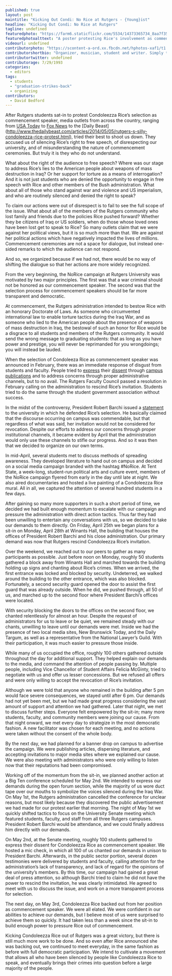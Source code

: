 ```yaml
---
published: true
layout: post
maintitle: "Kicking Out Condi: No Rice at Rutgers - {Young}ist"
headline: "Kicking Out Condi: No Rice at Rutgers"
tagline: undefined
featuredphoto: "https://farm6.staticflickr.com/5534/14373365734_8aa7f352e8_s.jpg"
featuredphotoalttext: "A poster protesting Rice's involvement as commencement speaker"
videourl: undefined
contributorphoto: "https://scontent-a-ord.xx.fbcdn.net/hphotos-xaf1/t1.0-9/1800452_702352646453505_1700309917_n.jpg"
contributorshortbio: "Organizer, musician, student and writer. Simply trying to find a balance between them all while staying focused on the issues that matter most to me."
contributortwitter: undefined
contributorage: 7/29/1993
categories: 
  - editors
tags: 
  - students
  - "graduation-strikes-back"
  - organizing
contributors: 
  - David Bedford
---
```


After Rutgers students sat-in to protest Condoleezza Rice’s selection as commencement speaker, media outlets from across the country, ranging from [USA Today](http://www.usatoday.com/story/opinion/2014/05/05/condoleeza-rice-rutgers-free-speech-editorials-and-debates/8721095/) to [Fox News](http://www.foxnews.com/opinion/2014/05/08/rutgers-commencement-controversy-condoleezza-rice-should-have-stood-firm/) to the [Daily Beast] (http://www.thedailybeast.com/articles/2014/05/05/rutgers-s-silly-condoleezza-rice-protest.html), tried their best to shoot us down. They accused us of silencing Rice’s right to free speech, of disrespecting our university, and of misunderstanding the nature of commencement ceremonies. But truly it is they who do not understand. 

What about the right of the audience to free speech? Where was our stage to address Rice’s lies to the American people about weapons of mass destruction in Iraq? Or her support for torture as a means of interrogation? And it is not just students who are denied the opportunity to engage in free speech with Rice and other members of the Bush administration. What about all of those who stand against war and violence and US imperialism, and who are routinely silenced and denied the right to speak? 

To claim our actions were out of disrespect is to fail to see the full scope of the issue. What about all of the members of the Rutgers community who lost family and friends due to the policies Rice pushed forward? Whether they be citizens of Iraq or US soldiers, when do those whose loved ones have been lost get to speak to Rice? So many outlets claim that we were against her political views, but it is so much more than that. We are against her political actions which have negatively impacted the lives of millions. Commencement ceremonies are not a space for dialogue, but instead one-sided remarks to which the audience can not respond. 

And so, we organized because if we had not, there would be no way of shifting the dialogue so that her actions are more widely recognized. 
 
From the very beginning, the NoRice campaign at Rutgers University was motivated by two major principles. The first was that a war criminal should not be honored as our commencement speaker. The second was that the selection process for commencement speakers should be far more transparent and democratic.
 
At commencement, the Rutgers administration intended to bestow Rice with an honorary Doctorate of Laws. As someone who circumvented international law to enable torture tactics during the Iraq War, and as someone who lied to the American people about the presence of weapons of mass destruction in Iraq, the bestowal of such an honor for Rice would be a disgrace to all students and members of the Rutgers community. It would send the wrong message to graduating students: that as long as you have power and prestige, you will never be reprimanded for you wrongdoings; you will instead be lauded.
 
When the selection of Condoleeza Rice as commencement speaker was announced in February, there was an immediate response of disgust from students and faculty. People tried to [express](http://www.dailytargum.com/opinion/letters_to_editor/nothing-very-honorable-about-chosen-honoree/article_321ceff8-92c9-11e3-ada1-001a4bcf6878.html) their [dissent](http://www.dailytargum.com/opinion/columnists/sara_zayed/rutgers-should-rescind-rice-invitation-honorary-degree/article_8884423c-a346-11e3-8306-001a4bcf6878.html) through [campus publications](http://www.dailytargum.com/opinion/editorials/rice-questionable-choice-for-speaker/article_d0f2da42-91f3-11e3-ad7f-001a4bcf6878.html) and to address concerns through proper administrative channels, but to no avail. The Rutgers Faculty Council passed a resolution in February calling on the administration to rescind Rice’s invitation. Students tried to do the same through the student government association without success.
 
In the midst of the controversy, President Robert Barchi issued a [statement](http://www.dailytargum.com/barchi-defends-rutgers-decision-in-inviting-condoleezza-rice-to-speak/article_cadf3fb4-a635-11e3-919d-001a4bcf6878.html) to the university in which he defended Rice’s selection. He basically claimed that the discourse occurring on campus was commendable, but that regardless of what was said, her invitation would not be considered for revocation. Despite our efforts to address our concerns through proper institutional channels, it became evident by April that the administration would only use these channels to stifle our progress. And so it was then that we decided to organize on our own terms.
 
In mid-April, several students met to discuss methods of spreading awareness. They developed literature to hand out on campus and decided on a social media campaign branded with the hashtag #NoRice. At Tent State, a week-long, student-run political arts and culture event, members of the NoRice campaign flyered from early in the day until late at night. We also aired documentaries and hosted a live painting of a Condoleezza Rice mural. All in all, we captured the attention of several hundred students in a few days.
 
After gaining so many more supporters in such a short period of time, we decided we had built enough momentum to escalate with our campaign and pressure the administration with direct action tactics. Thus far they had been unwilling to entertain any conversations with us, so we decided to take our demands to them directly. On Friday, April 25th we began plans for a sit-in on Monday, April 28th at Winants Hall, the building that houses the offices of President Robert Barchi and his close administration. Our primary demand was now that Rutgers rescind Condoleezza Rice’s invitation.
 
Over the weekend, we reached out to our peers to gather as many participants as possible. Just before noon on Monday, roughly 50 students gathered a block away from Winants Hall and marched towards the building holding up signs and chanting about Rice’s crimes. When we arrived, the first entrance was locked and blocked by security. Undeterred, we walked around the building to the other entrance, which was also blocked. Fortunately, a second security guard opened the door to assist the first guard that was already outside. When he did, we pushed through, all 50 of us, and marched up to the second floor where President Barchi’s offices were located.
 
With security blocking the doors to the offices on the second floor, we chanted relentlessly for almost an hour. Despite the request of administrators for us to leave or be quiet, we remained steady with our chants, unwilling to leave until our demands were met. Inside we had the presence of two local media sites, New Brunswick Today, and the Daily Targum, as well as a representative from the National Lawyer’s Guild. With their participation, it was much easier to pressure those inside. 

While many of us occupied the office, roughly 100 others gathered outside throughout the day for additional support. They helped explain our demands to the media, and command the attention of people passing by. Multiple people, including Vice Chancellor of Student Affairs Felicia McGinty, tried to negotiate with us and offer us lesser concessions. But we refused all offers and were only willing to accept the revocation of Rice’s invitation.
 
Although we were told that anyone who remained in the building after 5 pm would face severe consequences, we stayed until after 6 pm. Our demands had not yet been met, but we had made great progress considering the vast amount of support and attention we had gathered. Later that night, we met to discuss further steps. Everyone felt empowered by the sit-in; many more students, faculty, and community members were joining our cause. From that night onward, we met every day to strategize in the most democratic fashion. A new facilitator was chosen for each meeting, and no actions were taken without the consent of the whole body.
 
By the next day, we had planned for a banner drop on campus to advertise the campaign. We were publishing articles, dispersing literature, and accepting invitations to major media sites where we explained our cause. We were also meeting with administrators who were only willing to listen now that their reputations had been compromised.
        	
Working off of the momentum from the sit-in, we planned another action at a Big Ten conference scheduled for May 2nd. We intended to express our demands during the open forum section, while the majority of us wore duct tape over our mouths to symbolize the voices silenced during the Iraq War. On May 1st, the Rutgers administration cancelled the conference for unclear reasons, but most likely because they discovered the public advertisement we had made for our protest earlier that morning. The night of May 1st we quickly shifted tactics to focus on the University Senate meeting which featured students, faculty, and staff from all three Rutgers campuses. President Robert Barchi would be attendance, and we could finally address him directly with our demands. 
 
On May 2nd, at the Senate meeting, roughly 100 students gathered to express their dissent for Condoleezza Rice as commencement speaker. We hosted a mic check, in which all 100 of us chanted our demands in unison to President Barchi. Afterwards, in the public sector portion, several dozen testimonies were delivered by students and faculty, calling attention for the administration’s lack of transparency, and lack of regard for the opinions of the university’s members. By this time, our campaign had gained a great deal of press attention, so although Barchi tried to claim he did not have the power to rescind the invitation, he was clearly intimidated. He agreed to meet with us to discuss the issue, and work on a more transparent process for selection.
 
The next day, on May 3rd, Condoleezza Rice backed out from her position as commencement speaker. We were all elated. We were confident in our abilities to achieve our demands, but I believe most of us were surprised to achieve them so quickly. It had taken less than a week since the sit-in to build enough power to pressure Rice out of commencement.
 
Kicking Condoleezza Rice out of Rutgers was a great victory, but there is still much more work to be done. And so even after Rice announced she was backing out, we continued to meet everyday, in the same fashion as before with full democratic participation. We intend to cultivate a movement that allows all who have been silenced by people like Condoleezza Rice to speak, and eventually brings their crimes into question before a large majority of the people.